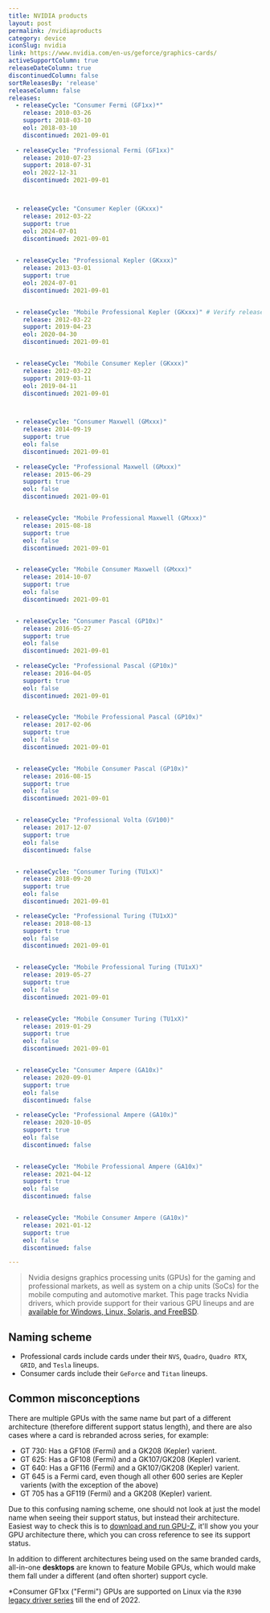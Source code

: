 ```yaml
---
title: NVIDIA products
layout: post
permalink: /nvidiaproducts
category: device
iconSlug: nvidia
link: https://www.nvidia.com/en-us/geforce/graphics-cards/
activeSupportColumn: true
releaseDateColumn: true
discontinuedColumn: false
sortReleasesBy: 'release'
releaseColumn: false
releases:
  - releaseCycle: "Consumer Fermi (GF1xx)*"
    release: 2010-03-26
    support: 2018-03-10
    eol: 2018-03-10
    discontinued: 2021-09-01
    
  - releaseCycle: "Professional Fermi (GF1xx)"
    release: 2010-07-23
    support: 2018-07-31
    eol: 2022-12-31
    discontinued: 2021-09-01



  - releaseCycle: "Consumer Kepler (GKxxx)"
    release: 2012-03-22
    support: true
    eol: 2024-07-01
    discontinued: 2021-09-01

    
  - releaseCycle: "Professional Kepler (GKxxx)"
    release: 2013-03-01
    support: true
    eol: 2024-07-01
    discontinued: 2021-09-01


  - releaseCycle: "Mobile Professional Kepler (GKxxx)" # Verify release date.
    release: 2012-03-22
    support: 2019-04-23
    eol: 2020-04-30
    discontinued: 2021-09-01


  - releaseCycle: "Mobile Consumer Kepler (GKxxx)" 
    release: 2012-03-22
    support: 2019-03-11
    eol: 2019-04-11
    discontinued: 2021-09-01



  - releaseCycle: "Consumer Maxwell (GMxxx)"
    release: 2014-09-19
    support: true
    eol: false
    discontinued: 2021-09-01
    
  - releaseCycle: "Professional Maxwell (GMxxx)"
    release: 2015-06-29
    support: true
    eol: false
    discontinued: 2021-09-01


  - releaseCycle: "Mobile Professional Maxwell (GMxxx)" 
    release: 2015-08-18
    support: true
    eol: false
    discontinued: 2021-09-01


  - releaseCycle: "Mobile Consumer Maxwell (GMxxx)" 
    release: 2014-10-07
    support: true
    eol: false
    discontinued: 2021-09-01


  - releaseCycle: "Consumer Pascal (GP10x)"
    release: 2016-05-27
    support: true
    eol: false
    discontinued: 2021-09-01
   
  - releaseCycle: "Professional Pascal (GP10x)"
    release: 2016-04-05
    support: true
    eol: false
    discontinued: 2021-09-01


  - releaseCycle: "Mobile Professional Pascal (GP10x)"
    release: 2017-02-06
    support: true
    eol: false
    discontinued: 2021-09-01


  - releaseCycle: "Mobile Consumer Pascal (GP10x)" 
    release: 2016-08-15
    support: true
    eol: false
    discontinued: 2021-09-01


  - releaseCycle: "Professional Volta (GV100)" 
    release: 2017-12-07
    support: true
    eol: false
    discontinued: false


  - releaseCycle: "Consumer Turing (TU1xX)"
    release: 2018-09-20
    support: true
    eol: false
    discontinued: 2021-09-01

  - releaseCycle: "Professional Turing (TU1xX)"
    release: 2018-08-13
    support: true
    eol: false
    discontinued: 2021-09-01


  - releaseCycle: "Mobile Professional Turing (TU1xX)"
    release: 2019-05-27
    support: true
    eol: false
    discontinued: 2021-09-01


  - releaseCycle: "Mobile Consumer Turing (TU1xX)" 
    release: 2019-01-29
    support: true
    eol: false
    discontinued: 2021-09-01


  - releaseCycle: "Consumer Ampere (GA10x)"
    release: 2020-09-01
    support: true
    eol: false
    discontinued: false
    
  - releaseCycle: "Professional Ampere (GA10x)"
    release: 2020-10-05
    support: true
    eol: false
    discontinued: false


  - releaseCycle: "Mobile Professional Ampere (GA10x)"
    release: 2021-04-12
    support: true
    eol: false
    discontinued: false


  - releaseCycle: "Mobile Consumer Ampere (GA10x)" 
    release: 2021-01-12
    support: true
    eol: false
    discontinued: false

---
```


> Nvidia designs graphics processing units (GPUs) for the gaming and professional markets, as well as system on a chip units (SoCs) for the mobile computing and automotive market. This page tracks Nvidia drivers, which provide support for their various GPU lineups and are [available for Windows, Linux, Solaris, and FreeBSD](https://www.nvidia.com/Download/index.aspx?lang=en-us).

## Naming scheme

- Professional cards include cards under their `NVS`, `Quadro`, `Quadro RTX`, `GRID`, and `Tesla` lineups.
- Consumer cards include their `GeForce` and `Titan` lineups. 


## Common misconceptions

There are multiple GPUs with the same name but part of a different architecture (therefore different support status length), and there are also cases where a card is rebranded across series, for example:

- GT 730: Has a GF108 (Fermi) and a GK208 (Kepler) varient.
- GT 625: Has a GF108 (Fermi) and a GK107/GK208 (Kepler) varient. 
- GT 640: Has a GF116 (Fermi) and a GK107/GK208 (Kepler) varient. 
- GT 645 is a Fermi card, even though all other 600 series are Kepler varients (with the exception of the above)
- GT 705 has a GF119 (Fermi) and a GK208 (Kepler) varient.


Due to this confusing naming scheme, one should not look at just the model name when seeing their support status, but instead their architecture. Easiest way to check this is to [download and run GPU-Z](https://www.techpowerup.com/gpuz/), it'll show you your GPU architecture there, which you can cross reference to see its support status.



In addition to different architectures being used on the same branded cards, all-in-one **desktops** are known to feature Mobile GPUs, which would make them fall under a different (and often shorter) support cycle. 

*Consumer GF1xx ("Fermi") GPUs are supported on Linux via the `R390` [legacy driver series](https://nvidia.custhelp.com/app/answers/detail/a_id/3142/~/support-timeframes-for-unix-legacy-gpu-releases) till the end of 2022.


